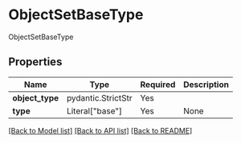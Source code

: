 # ObjectSetBaseType

ObjectSetBaseType

## Properties
| Name | Type | Required | Description |
| ------------ | ------------- | ------------- | ------------- |
**object_type** | pydantic.StrictStr | Yes |  |
**type** | Literal["base"] | Yes | None |


[[Back to Model list]](../../../../README.md#models-v2-link) [[Back to API list]](../../../../README.md#apis-v2-link) [[Back to README]](../../../../README.md)
